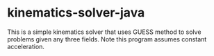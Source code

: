# kinematics-solver-java
This is a simple kinematics solver that uses GUESS method to solve problems given any three fields. Note this program assumes constant acceleration.
